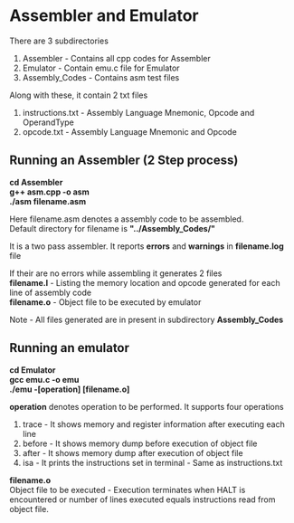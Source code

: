 # **Assembler and Emulator**

There are 3 subdirectories 
1. Assembler - Contains all cpp codes for Assembler
2. Emulator - Contain emu.c file for Emulator
3. Assembly_Codes - Contains asm test files

Along with these, it contain 2 txt files 
1. instructions.txt - Assembly Language Mnemonic, Opcode and OperandType 
2. opcode.txt - Assembly Language Mnemonic and Opcode

## **Running an Assembler (2 Step process)**

**cd Assembler** \
**g++ asm.cpp -o asm** \
**./asm filename.asm** 

Here filename.asm denotes a assembly code to be assembled. \
Default directory for filename is **"../Assembly_Codes/"** 

It is a two pass assembler. It reports **errors** and **warnings** in **filename.log** file

If their are no errors while assembling it generates 2 files \
**filename.l** - Listing the memory location and opcode generated  for each line of assembly code \
**filename.o** - Object file to be executed by emulator

Note - All files generated are in present in subdirectory **Assembly_Codes** 

## **Running an emulator**

**cd Emulator** \
**gcc emu.c -o emu** \
**./emu -[operation] [filename.o]**

**operation** denotes operation to be performed. It supports four operations 
1. trace - It shows memory and register information after executing each line 
2. before - It shows memory dump before execution of object file 
3. after - It shows memory dump after execution of object file 
4. isa - It prints the instructions set in terminal - Same as instructions.txt

**filename.o** \
Object file to be executed - Execution terminates when HALT is encountered or number of lines executed equals instructions read from object file. 

